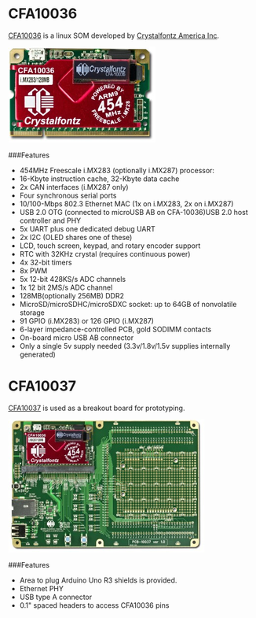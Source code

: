 # CFA10036


[CFA10036](http://www.crystalfontz.com/product/CFA10036) is a linux SOM developed by [Crystalfontz America Inc](http://www.crystalfontz.com/).

![cfa10036](../img/CFA100361.jpg)

###Features

* 454MHz Freescale i.MX283 (optionally i.MX287) processor:
 * 16-Kbyte instruction cache, 32-Kbyte data cache
 * 2x CAN interfaces (i.MX287 only)
 * Four synchronous serial ports
 * 10/100-Mbps	802.3 Ethernet MAC (1x on i.MX283, 2x on i.MX287)
 * USB 2.0	OTG (connected to microUSB AB on CFA-10036)USB 2.0	host controller and PHY
 * 5x UART plus one dedicated debug UART
 * 2x I2C (OLED shares one of these)
 * LCD, touch screen, keypad, and rotary encoder support
 * RTC	with 32KHz crystal (requires continuous power)
 * 4x 32-bit timers
 * 8x PWM
 * 5x 12-bit 428KS/s ADC channels
 * 1x 12 bit 2MS/s ADC channel
* 128MB(optionally 256MB) DDR2
* MicroSD/microSDHC/microSDXC	socket: up to 64GB of nonvolatile storage
* 91 GPIO (i.MX283) or 126 GPIO (i.MX287)
* 6-layer	impedance-controlled PCB, gold SODIMM contacts
* On-board micro USB AB connector
* Only a single 5v supply needed (3.3v/1.8v/1.5v supplies internally generated)


# CFA10037

[CFA10037](http://www.crystalfontz.com/product/CFA10037.html) is used as a breakout board for prototyping.

![cfa10037](../img/CFA1003671.jpg)

###Features

* Area to plug Arduino Uno R3 shields is provided.
* Ethernet PHY
* USB type A connector
* 0.1" spaced headers to access CFA10036 pins



